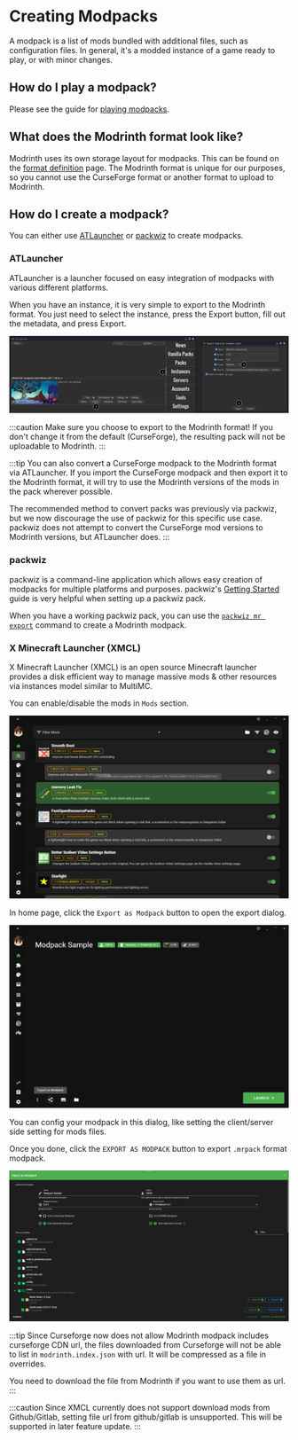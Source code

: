 # Creating Modpacks

A modpack is a list of mods bundled with additional files, such as configuration files. In general, it's a modded instance of a game ready to play, or with minor changes.

## How do I play a modpack?

Please see the guide for [playing modpacks](playing_modpacks.md).

## What does the Modrinth format look like?

Modrinth uses its own storage layout for modpacks. This can be found on the [format definition](format_definition.md) page. The Modrinth format is unique for our purposes, so you cannot use the CurseForge format or another format to upload to Modrinth.

## How do I create a modpack?

You can either use [ATLauncher](https://atlauncher.com) or [packwiz](https://github.com/packwiz/packwiz) to create modpacks.

### ATLauncher

ATLauncher is a launcher focused on easy integration of modpacks with various different platforms.

When you have an instance, it is very simple to export to the Modrinth format. You just need to select the instance, press the Export button, fill out the metadata, and press Export.

![ATLauncher export](../../static/img/tutorial/atlauncherExport.png)

:::caution
Make sure you choose to export to the Modrinth format! If you don't change it from the default (CurseForge), the resulting pack will not be uploadable to Modrinth.
:::

:::tip
You can also convert a CurseForge modpack to the Modrinth format via ATLauncher. If you import the CurseForge modpack and then export it to the Modrinth format, it will try to use the Modrinth versions of the mods in the pack wherever possible.

The recommended method to convert packs was previously via packwiz, but we now discourage the use of packwiz for this specific use case. packwiz does not attempt to convert the CurseForge mod versions to Modrinth versions, but ATLauncher does.
:::

### packwiz

packwiz is a command-line application which allows easy creation of modpacks for multiple platforms and purposes. packwiz's [Getting Started](https://packwiz.infra.link/tutorials/creating/getting-started/) guide is very helpful when setting up a packwiz pack.

When you have a working packwiz pack, you can use the [`packwiz mr export`] command to create a Modrinth modpack.

[`packwiz mr export`]: https://packwiz.infra.link/reference/commands/packwiz_modrinth_export/

### X Minecraft Launcher (XMCL)

X Minecraft Launcher (XMCL) is an open source Minecraft launcher provides a disk efficient way to manage massive mods & other resources via instances model similar to MultiMC.

You can enable/disable the mods in `Mods` section.

![Mods](../../static/img/tutorial/xmcl-mods.png)

In home page, click the `Export as Modpack` button to open the export dialog.

![Export](../../static/img/tutorial/xmcl-export.png)

You can config your modpack in this dialog, like setting the client/server side setting for mods files.

Once you done, click the `EXPORT AS MODPACK` button to export `.mrpack` format modpack.

![Export](../../static/img/tutorial/xmcl-export-dialog.png)

:::tip
Since Curseforge now does not allow Modrinth modpack includes curseforge CDN url, the files downloaded from Curseforge will not be able to list in `modrinth.index.json` with url. It will be compressed as a file in overrides.

You need to download the file from Modrinth if you want to use them as url.
:::

:::caution
Since XMCL currently does not support download mods from Github/Gitlab, setting file url from github/gitlab is unsupported. This will be supported in later feature update.
:::
